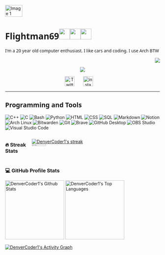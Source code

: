 <div style="display: flex;">
    <img src="https://media.tenor.com/OUndm-_hE0UAAAAd/mr-robot-rami-malek.gif" alt="Image 1" style="width: 33.33%; margin-right: 30px; object-fit: contain;">
   
</div>

<h1 style="font-family: 'Noto Sans'">Flightman69<img src="https://slackmojis.com/emojis/1749-archlinux/download" alt="" width=35 ><img src="https://slackmojis.com/emojis/18817-dankies/download" alt="" width=35 ><img src="https://slackmojis.com/emojis/10493-hacker/download" alt="" width=35 ></h1>
<p style="font-family: 'Noto Sans' ">I'm a 20 year old computer enthusiast. I like cars and coding. I use Arch BTW </p>

<p align="right"> <img src="https://vbr.wocr.tk/badge?page_id=https://github.com/flightman69&color=f75c7e&style=for-the-badge&logo=Github" ></p>


<p align="center">
  <!-- Typing SVG by DenverCoder1 - https://github.com/DenverCoder1/readme-typing-svg -->
  <a href="https://github.com/DenverCoder1/readme-typing-svg">
    <img src="https://readme-typing-svg.demolab.com/?lines=Based Guy with hyperactive energy;3%2B+years%20of+Linux%20experience;Trying to build something big&font=Fira%20Code&center=true&width=440&height=45&color=BF40BF&vCenter=true&pause=100&size=22" /></a>
</p>
<p align="center"
<a href="https://twitter.com/flightman69"><img width="32px" alt="Twitter" title="Twitter" src="http://0x0.st/H9RD.svg"/></a>
  &#8287;&#8287;&#8287;&#8287;&#8287;
  <a href="https://instagram.com/mr.x.robot"><img width="32px" alt="instagram" title="instagram" src="http://0x0.st/H9R3.svg"/></a>
  &#8287;&#8287;&#8287;&#8287;&#8287;
  </p>
 <hr>

<h2 style="font-family: 'Noto Sans'" > Programming and Tools</h2>
      
<p>
   <img alt="C++" src="https://custom-icon-badges.demolab.com/badge/C++-9C033A.svg?logo=cpp2&logoColor=white">
      <img alt="C" src="https://custom-icon-badges.demolab.com/badge/C-03599C.svg?logo=c-in-hexagon&logoColor=white">
      <img alt="Bash" src="https://img.shields.io/badge/Bash-121011.svg?logo=gnu-bash&logoColor=white">
      <img alt="Python" src="https://img.shields.io/badge/Python-14354C.svg?logo=python&logoColor=white">
      <img alt="HTML" src="https://img.shields.io/badge/HTML-E34F26.svg?logo=html5&logoColor=white">
      <img alt="CSS" src="https://img.shields.io/badge/CSS-1572B6.svg?logo=css3&logoColor=white">
      <img alt="SQL" src="https://custom-icon-badges.demolab.com/badge/SQL-025E8C.svg?logo=database&logoColor=white">
      <img alt="Markdown" src="https://img.shields.io/badge/Markdown-000000.svg?logo=markdown&logoColor=white">
      <img alt="Notion" src="https://img.shields.io/badge/Notion-010101.svg?logo=notion&logoColor=white">
      <img alt="Arch Linux" src="https://img.shields.io/badge/Arch%20Linux-1793D1.svg?logo=arch-linux&logoColor=white">
      <img alt="Bitwarden" src="https://img.shields.io/badge/-Bitwarden-175DDC?logo=bitwarden&logoColor=white">
      <img alt="Git" src="https://img.shields.io/badge/Git-F05033.svg?logo=git&logoColor=white">
      <img alt="Brave" src="https://img.shields.io/badge/-Brave-FB542B?logo=brave&logoColor=white">
      <img alt="GitHub Desktop" src="https://img.shields.io/badge/GitHub%20Desktop-8034A9.svg?logo=github&logoColor=white">
      <img alt="OBS Studio" src="https://img.shields.io/badge/-OBS-302E31?logo=obs-studio&logoColor=white">
      <img alt="Visual Studio Code" src="https://img.shields.io/badge/Visual%20Studio%20Code-0078d7.svg?logo=visual-studio-code&logoColor=white">
      </p>
      
<!-- GitHub Readme Streak Stats -->
<div style="display: flex;">      
<h3>🔥 Streak Stats</h3>
  <p>
    <a href="https://github.com/DenverCoder1/github-readme-streak-stats">
      <img title="🔥 Get streak stats for your profile at git.io/streak-stats" alt="DenverCoder1's streak" src="https://streak-stats.demolab.com?user=flightman69&theme=prussian" tyle="width: 33.33%; margin-right: 30px; object-fit: contain;" />
    </a>
      <img src="https://github.com/flightman69/flightman69/blob/main/assets/car.gif" alt="Image 1" style="width: 33.33%; margin-right: 300px; object-fit: contain;">
  </p>
</div>
      
<h3>💻 GitHub Profile Stats</h3>

  <!-- https://github.com/anuraghazra/github-readme-stats -->

  <a href="https://github.com/anuraghazra/github-readme-stats"><img alt="DenverCoder1's Github Stats" src="https://denvercoder1-github-readme-stats.vercel.app/api/?username=flightman69&show_icons=true&include_all_commits=true&count_private=true&theme=dracula&hide_border=true&bg_color=1F222E&title_color=F85D7F&icon_color=F8D866" height="192px"/></a>
  <a href="https://github.com/anuraghazra/github-readme-stats"><img alt="DenverCoder1's Top Languages" src="https://denvercoder1-github-readme-stats.vercel.app/api/top-langs/?username=flightman69&langs_count=8&layout=compact&theme=prussian&hide_border=true&bg_color=1F222E&title_color=F85D7F&icon_color=F8D866&hide=Jupyter%20Notebook,Roff" height="192px"/></a>
      
<!-- https://github.com/ashutosh00710/github-readme-activity-graph -->

  <a href="https://github.com/ashutosh00710/github-readme-activity-graph"><img alt="DenverCoder1's Activity Graph" src="https://github-readme-activity-graph.vercel.app/graph/?username=flightman69&bg_color=1F222E&color=F8D866&line=F85D7F&point=FFFFFF&hide_border=true" /></a>



